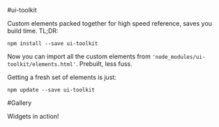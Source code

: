 #ui-toolkit

Custom elements packed together for high speed reference, saves you build time. TL;DR:

```shell
npm install --save ui-toolkit
```

Now you can import all the custom elements from `'node_modules/ui-toolkit/elements.html'`. Prebuilt, less fuss.

Getting a fresh set of elements is just:

```shell
npm update --save ui-toolkit
```

#Gallery

Widgets in action!
